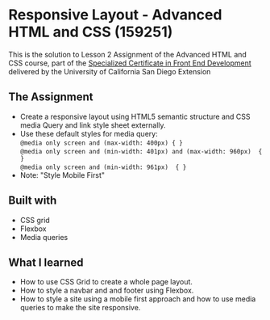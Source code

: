# Responsive Layout - Advanced HTML and CSS (159251)
This is the solution to Lesson 2 Assignment of the Advanced HTML and CSS course, part of the <a href="https://extension.ucsd.edu/courses-and-programs/front-end-development"> Specialized Certificate in Front End Development</a> delivered by the University of California San Diego Extension 
## The Assignment	
* Create a responsive layout using HTML5 semantic structure and CSS media Query and link style sheet externally.
* Use these default styles for media query:<br/>
`@media only screen and (max-width: 400px) {
}`<br/>
`@media only screen and (min-width: 401px) and (max-width: 960px)  {
}`<br/>
`@media only screen and (min-width: 961px)  {
}`<br/>
* Note: "Style Mobile First"
## Built with
* CSS grid
* Flexbox
* Media queries
## What I learned
* How to use CSS Grid to create a whole page layout.
* How to style a navbar and and footer using Flexbox.
* How to style a site using a mobile first approach and how to use media queries to make the site responsive.
